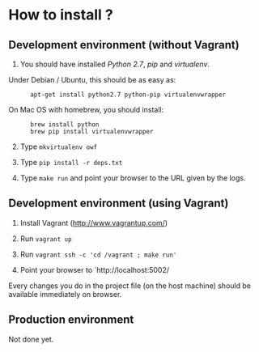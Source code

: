 # How to install ?


## Development environment (without Vagrant)

1. You should have installed *Python 2.7*, *pip* and *virtualenv*.
  
  Under Debian / Ubuntu, this should be as easy as:

          apt-get install python2.7 python-pip virtualenvwrapper

  On Mac OS with homebrew, you should install:

          brew install python
          brew pip install virtualenvwrapper

2. Type `mkvirtualenv owf`

3. Type `pip install -r deps.txt`

4. Type `make run` and point your browser to the URL given by the logs.


## Development environment (using Vagrant)

1. Install Vagrant (<http://www.vagrantup.com/>)

2. Run `vagrant up`

3. Run `vagrant ssh -c 'cd /vagrant ; make run'`

4. Point your browser to `http://localhost:5002/

Every changes you do in the project file (on the host machine) should be 
available immediately on browser.


## Production environment

Not done yet.

